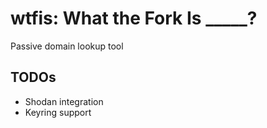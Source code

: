 # wtfis: What the Fork Is _____?

Passive domain lookup tool


## TODOs

* Shodan integration
* Keyring support
